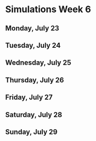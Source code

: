 # Simulations Week 6

## Monday, July 23

## Tuesday, July 24

## Wednesday, July 25

## Thursday, July 26

## Friday, July 27

## Saturday, July 28

## Sunday, July 29

